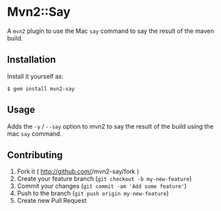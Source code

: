 # Mvn2::Say

A `mvn2` plugin to use the Mac `say` command to say the result of the maven build.

## Installation

Install it yourself as:

    $ gem install mvn2-say

## Usage

Adds the `-y` / `--say` option to mvn2 to say the result of the build using the mac `say` command.

## Contributing

1. Fork it ( http://github.com/<my-github-username>/mvn2-say/fork )
2. Create your feature branch (`git checkout -b my-new-feature`)
3. Commit your changes (`git commit -am 'Add some feature'`)
4. Push to the branch (`git push origin my-new-feature`)
5. Create new Pull Request
